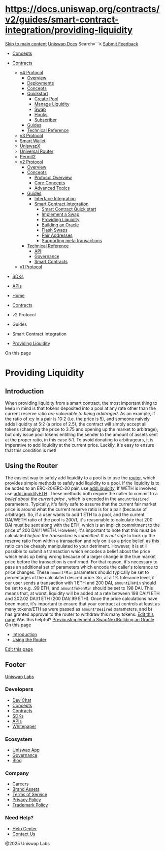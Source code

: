 # https://docs.uniswap.org/contracts/v2/guides/smart-contract-integration/providing-liquidity

[Skip to main content](https://docs.uniswap.org/contracts/v2/guides/smart-contract-integration/providing-liquidity#__docusaurus_skipToContent_fallback)
[Uniswap Docs](https://docs.uniswap.org/)
Search`⌘``K`
[Submit Feedback](https://docs.google.com/forms/d/e/1FAIpQLSdjSkZam8KiatL9XACRVxCHjDJjaPGbls77PCXDKFn4JwykXg/viewform)
  * [Concepts](https://docs.uniswap.org/concepts/overview)
  * [Contracts](https://docs.uniswap.org/contracts/v4/overview)
    * [v4 Protocol](https://docs.uniswap.org/contracts/v2/guides/smart-contract-integration/providing-liquidity)
      * [Overview](https://docs.uniswap.org/contracts/v4/overview)
      * [Deployments](https://docs.uniswap.org/contracts/v4/deployments)
      * [Concepts](https://docs.uniswap.org/contracts/v2/guides/smart-contract-integration/providing-liquidity)
      * [Quickstart](https://docs.uniswap.org/contracts/v2/guides/smart-contract-integration/providing-liquidity)
        * [Create Pool](https://docs.uniswap.org/contracts/v4/quickstart/create-pool)
        * [Manage Liquidity](https://docs.uniswap.org/contracts/v2/guides/smart-contract-integration/providing-liquidity)
        * [Swap](https://docs.uniswap.org/contracts/v4/quickstart/swap)
        * [Hooks](https://docs.uniswap.org/contracts/v2/guides/smart-contract-integration/providing-liquidity)
        * [Subscriber](https://docs.uniswap.org/contracts/v4/quickstart/subscriber)
      * [Guides](https://docs.uniswap.org/contracts/v2/guides/smart-contract-integration/providing-liquidity)
      * [Technical Reference](https://docs.uniswap.org/contracts/v2/guides/smart-contract-integration/providing-liquidity)
    * [v3 Protocol](https://docs.uniswap.org/contracts/v2/guides/smart-contract-integration/providing-liquidity)
    * [Smart Wallet](https://docs.uniswap.org/contracts/v2/guides/smart-contract-integration/providing-liquidity)
    * [UniswapX](https://docs.uniswap.org/contracts/v2/guides/smart-contract-integration/providing-liquidity)
    * [Universal Router](https://docs.uniswap.org/contracts/v2/guides/smart-contract-integration/providing-liquidity)
    * [Permit2](https://docs.uniswap.org/contracts/v2/guides/smart-contract-integration/providing-liquidity)
    * [v2 Protocol](https://docs.uniswap.org/contracts/v2/guides/smart-contract-integration/providing-liquidity)
      * [Overview](https://docs.uniswap.org/contracts/v2/overview)
      * [Concepts](https://docs.uniswap.org/contracts/v2/guides/smart-contract-integration/providing-liquidity)
        * [Protocol Overview](https://docs.uniswap.org/contracts/v2/guides/smart-contract-integration/providing-liquidity)
        * [Core Concepts](https://docs.uniswap.org/contracts/v2/guides/smart-contract-integration/providing-liquidity)
        * [Advanced Topics](https://docs.uniswap.org/contracts/v2/guides/smart-contract-integration/providing-liquidity)
      * [Guides](https://docs.uniswap.org/contracts/v2/guides/smart-contract-integration/providing-liquidity)
        * [Interface Integration](https://docs.uniswap.org/contracts/v2/guides/smart-contract-integration/providing-liquidity)
        * [Smart Contract Integration](https://docs.uniswap.org/contracts/v2/guides/smart-contract-integration/providing-liquidity)
          * [Smart Contract Quick start](https://docs.uniswap.org/contracts/v2/guides/smart-contract-integration/quick-start)
          * [Implement a Swap](https://docs.uniswap.org/contracts/v2/guides/smart-contract-integration/trading-from-a-smart-contract)
          * [Providing Liquidity](https://docs.uniswap.org/contracts/v2/guides/smart-contract-integration/providing-liquidity)
          * [Building an Oracle](https://docs.uniswap.org/contracts/v2/guides/smart-contract-integration/building-an-oracle)
          * [Flash Swaps](https://docs.uniswap.org/contracts/v2/guides/smart-contract-integration/using-flash-swaps)
          * [Pair Addresses](https://docs.uniswap.org/contracts/v2/guides/smart-contract-integration/getting-pair-addresses)
          * [Supporting meta transactions](https://docs.uniswap.org/contracts/v2/guides/smart-contract-integration/supporting-meta-transactions)
      * [Technical Reference](https://docs.uniswap.org/contracts/v2/guides/smart-contract-integration/providing-liquidity)
        * [API](https://docs.uniswap.org/contracts/v2/guides/smart-contract-integration/providing-liquidity)
        * [Governance](https://docs.uniswap.org/contracts/v2/guides/smart-contract-integration/providing-liquidity)
        * [Smart Contracts](https://docs.uniswap.org/contracts/v2/guides/smart-contract-integration/providing-liquidity)
    * [v1 Protocol](https://docs.uniswap.org/contracts/v2/guides/smart-contract-integration/providing-liquidity)
  * [SDKs](https://docs.uniswap.org/sdk/v4/overview)
  * [APIs](https://docs.uniswap.org/api/subgraph/overview)


  * [Home](https://docs.uniswap.org/)
  * [Contracts](https://docs.uniswap.org/contracts/v4/overview)
  * v2 Protocol
  * Guides
  * Smart Contract Integration
  * [Providing Liquidity](https://docs.uniswap.org/contracts/v2/guides/smart-contract-integration/providing-liquidity)


On this page
# Providing Liquidity
## Introduction[​](https://docs.uniswap.org/contracts/v2/guides/smart-contract-integration/providing-liquidity#introduction "Direct link to Introduction")
When providing liquidity from a smart contract, the most important thing to keep in mind is that tokens deposited into a pool at any rate other than the current reserve ratio _are vulnerable to being arbitraged_. As an example, if the ratio of x:y in a pair is 10:2 (i.e. the price is 5), and someone naively adds liquidity at 5:2 (a price of 2.5), the contract will simply accept all tokens (changing the price to 3.75 and opening up the market to arbitrage), but only issue pool tokens entitling the sender to the amount of assets sent at the proper ratio, in this case 5:1. To avoid donating to arbitrageurs, it is imperative to add liquidity at the current price. Luckily, it's easy to ensure that this condition is met!
## Using the Router[​](https://docs.uniswap.org/contracts/v2/guides/smart-contract-integration/providing-liquidity#using-the-router "Direct link to Using the Router")
The easiest way to safely add liquidity to a pool is to use the [router](https://docs.uniswap.org/contracts/v2/reference/smart-contracts/router-02), which provides simple methods to safely add liquidity to a pool. If the liquidity is to be added to an ERC-20/ERC-20 pair, use [addLiquidity](https://docs.uniswap.org/contracts/v2/reference/smart-contracts/router-02#addliquidity). If WETH is involved, use [addLiquidityETH](https://docs.uniswap.org/contracts/v2/reference/smart-contracts/router-02#addliquidityeth).
These methods both require the caller to commit to a _belief about the current price_ , which is encoded in the `amount*Desired` parameters. Typically, it's fairly safe to assume that the current fair market price is around what the current reserve ratio is for a pair (because of arbitrage). So, if a user wants to add 1 ETH to a pool, and the current DAI/WETH ratio of the pool is 200/1, it's reasonable to calculate that 200 DAI must be sent along with the ETH, which is an implicit commitment to the price of 200 DAI/1 WETH. However, it's important to note that this must be calculated _before the transaction is submitted_. It is _not safe_ to look up the reserve ratio from within a transaction and rely on it as a price belief, as this ratio can be cheaply manipulated to your detriment.
However, it is still possible to submit a transaction which encodes a belief about the price which ends up being wrong because of a larger change in the true market price before the transaction is confirmed. For that reason, it's necessary to pass an additional set of parameters which encode the caller's tolerance to price changes. These `amount*Min` parameters should typically be set to percentages of the calculated desired price. So, at a 1% tolerance level, if our user sends a transaction with 1 ETH and 200 DAI, `amountETHMin` should be set to e.g. .99 ETH, and `amountTokenMin` should be set to 198 DAI. This means that, at worst, liquidity will be added at a rate between 198 DAI/1 ETH and 202.02 DAI/1 ETH (200 DAI/.99 ETH).
Once the price calculations have been made, it's important to ensure that your contract a) controls at least as many tokens/ETH as were passed as `amount*Desired` parameters, and b) has granted approval to the router to withdraw this many tokens.
[Edit this page](https://github.com/uniswap/uniswap-docs/tree/main/docs/contracts/v2/guides/smart-contract-integration/03-providing-liquidity.md)
Was this helpful?
[PreviousImplement a Swap](https://docs.uniswap.org/contracts/v2/guides/smart-contract-integration/trading-from-a-smart-contract)[NextBuilding an Oracle](https://docs.uniswap.org/contracts/v2/guides/smart-contract-integration/building-an-oracle)
On this page
  * [Introduction](https://docs.uniswap.org/contracts/v2/guides/smart-contract-integration/providing-liquidity#introduction)
  * [Using the Router](https://docs.uniswap.org/contracts/v2/guides/smart-contract-integration/providing-liquidity#using-the-router)


[Edit this page](https://github.com/uniswap/uniswap-docs/tree/main/docs/contracts/v2/guides/smart-contract-integration/03-providing-liquidity.md)
## Footer
[Uniswap Labs](https://docs.uniswap.org/)
### Developers
  * [Dev Chat](https://discord.com/invite/uniswap)
  * [Concepts](https://docs.uniswap.org/concepts/overview)
  * [Contracts](https://docs.uniswap.org/contracts/v4/overview)
  * [SDKs](https://docs.uniswap.org/sdk/v4/overview)
  * [APIs](https://docs.uniswap.org/api/subgraph/overview)
  * [Whitepaper](https://app.uniswap.org/whitepaper-v4.pdf)


### Ecosystem
  * [Uniswap App](https://app.uniswap.org/)
  * [Governance](https://www.uniswapfoundation.org/governance)
  * [Blog](https://blog.uniswap.org/)


### Company
  * [Careers](https://boards.greenhouse.io/uniswaplabs)
  * [Brand Assets](https://github.com/Uniswap/brand-assets/raw/main/Uniswap%20Brand%20Assets.zip)
  * [Terms of Service](https://support.uniswap.org/hc/en-us/articles/30935100859661-Uniswap-Labs-Terms-of-Service)
  * [Privacy Policy](https://support.uniswap.org/hc/en-us/articles/30934457771405-Uniswap-Labs-Privacy-Policy)
  * [Trademark Policy](https://support.uniswap.org/hc/en-us/articles/30934762216973-Uniswap-Labs-Trademark-Guidelines)


### Need Help?
  * [Help Center](https://support.uniswap.org/)
  * [Contact Us](https://support.uniswap.org/hc/en-us/requests/new)


@2025 Uniswap Labs
[](https://github.com/uniswap/uniswap-docs)[](https://twitter.com/Uniswap)[](https://discord.com/invite/uniswap)
